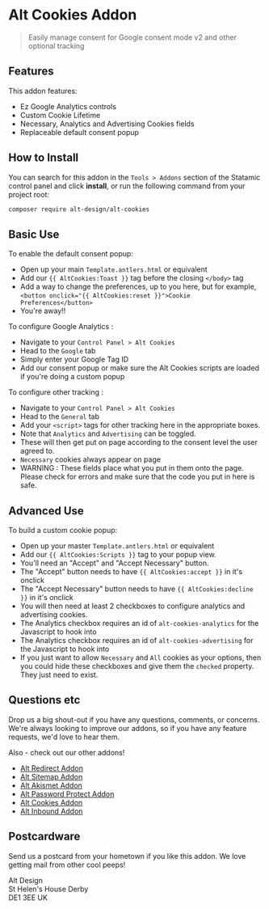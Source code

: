 # Alt Cookies Addon

> Easily manage consent for Google consent mode v2 and other optional tracking

## Features

This addon features:

- Ez Google Analytics controls
- Custom Cookie Lifetime
- Necessary, Analytics and Advertising Cookies fields
- Replaceable default consent popup

## How to Install

You can search for this addon in the `Tools > Addons` section of the Statamic control panel and click **install**, or run the following command from your project root:

``` bash
composer require alt-design/alt-cookies
```

## Basic Use

To enable the default consent popup:

- Open up your main `Template.antlers.html` or equivalent
- Add our `{{ AltCookies:Toast }}` tag before the closing `</body>` tag
- Add a way to change the preferences, up to you here, but for example, `<button onclick="{{ AltCookies:reset }}">Cookie Preferences</button>`
- You're away!!

To configure Google Analytics : 

- Navigate to your `Control Panel > Alt Cookies`
- Head to the `Google` tab
- Simply enter your Google Tag ID
- Add our consent popup or make sure the Alt Cookies scripts are loaded if you're doing a custom popup

To configure other tracking :

- Navigate to your `Control Panel > Alt Cookies`
- Head to the `General` tab
- Add your `<script>` tags for other tracking here in the appropriate boxes.
- Note that `Analytics` and `Advertising` can be toggled.
- These will then get put on page according to the consent level the user agreed to.
- `Necessary` cookies always appear on page
- WARNING : These fields place what you put in them onto the page. Please check for errors and make sure that the code you put in here is safe.


## Advanced Use

To build a custom cookie popup:

- Open up your master `Template.antlers.html` or equivalent
- Add our `{{ AltCookies:Scripts }}` tag to your popup view.
- You'll need an "Accept" and "Accept Necessary" button.
- The "Accept" button needs to have `{{ AltCookies:accept }}` in it's onclick
- The "Accept Necessary" button needs to have `{{ AltCookies:decline }}` in it's onclick
- You will then need at least 2 checkboxes to configure analytics and advertising cookies.
- The Analytics checkbox requires an id of `alt-cookies-analytics` for the Javascript to hook into
- The Analytics checkbox requires an id of `alt-cookies-advertising` for the Javascript to hook into
- If you just want to allow `Necessary` and `All` cookies as your options, then you could hide these checkboxes and give them the `checked` property. They just need to exist.

## Questions etc

Drop us a big shout-out if you have any questions, comments, or concerns. We're always looking to improve our addons, so if you have any feature requests, we'd love to hear them.

Also - check out our other addons!
- [Alt Redirect Addon](https://github.com/alt-design/Alt-Redirect-Addon)
- [Alt Sitemap Addon](https://github.com/alt-design/Alt-Sitemap-Addon)
- [Alt Akismet Addon](https://github.com/alt-design/Alt-Akismet-Addon)
- [Alt Password Protect Addon](https://github.com/alt-design/Alt-Password-Protect-Addon)
- [Alt Cookies Addon](https://github.com/alt-design/Alt-Cookies-Addon)
- [Alt Inbound Addon](https://github.com/alt-design/Alt-Inbound-Addon)

## Postcardware

Send us a postcard from your hometown if you like this addon. We love getting mail from other cool peeps!

Alt Design  
St Helen's House
Derby  
DE1 3EE
UK  

